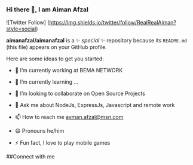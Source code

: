 ### Hi there 👋, I am Aiman Afzal
![Twitter Follow] (https://img.shields.io/twitter/follow/RealRealAiman?style=social)



**aimanafzal/aimanafzal** is a ✨ _special_ ✨ repository because its `README.md` (this file) appears on your GitHub profile.

Here are some ideas to get you started:

- 🔭 I’m currently working at BEMA NETWORK
- 🌱 I’m currently learning ...
- 👯 I’m looking to collaborate on Open Source Projects

- 💬 Ask me about NodeJs, ExpressJs, Javascript and remote work
- 📫 How to reach me ayman.afzal@msn.com
- 😄 Pronouns he/him
- ⚡ Fun fact, I love to play mobile games

##Connect with me

<!--
- 🤔 I’m looking for help with ...
